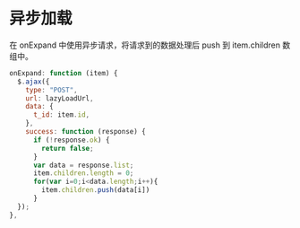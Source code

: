 # 异步加载

在 onExpand 中使用异步请求，将请求到的数据处理后 push 到 item.children 数组中。

```js
onExpand: function (item) {
  $.ajax({
    type: "POST",
    url: lazyLoadUrl,
    data: {
      t_id: item.id,
    },
    success: function (response) {
      if (!response.ok) {
        return false;
      }
      var data = response.list;
      item.children.length = 0;
      for(var i=0;i<data.length;i++){
        item.children.push(data[i])
      }
  });
},
```
